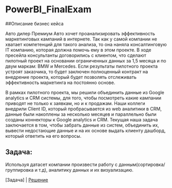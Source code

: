 # PowerBI_FinalExam

##Описание бизнес кейса

Авто дилер Премиум Авто хочет проанализировать эффективность маркетинговых кампаний в
интернете.
Так как у самой компании не хватает компетенций для такого анализа, то она наняла
консалтинговую IT компанию, которая должна помочь ему в этом проекте.
В ходе пресейла консультанты договорились с клиентом, что сделают пилотный проект на
основании ограниченных данных за 1,5 месяца и по двум маркам: BMW и Mercedes.
Если результаты пилотного проекта устроят заказчика, то будет заключен полноценный
контракт на внедрение проекта, который будет позволять отслеживать эффективность
маркетинга на постоянно основе.

В рамках пилотного проекта, мы решили объединить данные из Google analytics и CRM системы,
для того, чтобы посмотреть какие кампании приводят не только к заявкам, но и к продажам.
Наши коллеги внедрили Client ID, который пробрасывается из web аналитики в CRM, данные
были накоплены за несколько месяцев и параллельно были созданы коннекторы к Google
analytics и CRM.
Текущая наша задача заключается в том, чтобы забрать данные из систем, объединить их,
вывести недостающие данные и на их основе выдать клиенту дашборд, который ответить на его
вопросы.




## Задача:

Используя датасет компании произвести работу с данным(сортировка/группировка и т.д), 
аналитику данных и их визуализацию.

[Задача] | [Решение](FINAL_EXAM.pbix)
